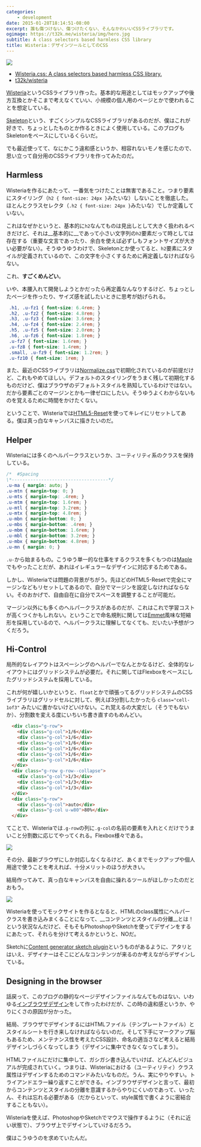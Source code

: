```yaml
---
categories: 
    - development
date: 2015-01-28T18:14:51-08:00
excerpt: 誰も傷つけない、傷つけたくない、そんなかわいいCSSライブラリです。
ogimage: https://t32k.me/wisteria/img/hero.jpg
subtitle: A class selectors based harmless CSS library
title: Wisteria：デザインツールとしてのCSS
---
```


![](https://t32k.me/wisteria/img/hero.jpg)

+ [Wisteria.css: A class selectors based harmless CSS library.](https://t32k.me/wisteria/)
+ [t32k/wisteria](https://github.com/t32k/wisteria)

[Wisteria](https://t32k.me/wisteria/)というCSSライブラリ作った。基本的な用途としてはモックアップや後方互換とかそこまで考えなくていい、小規模の個人用のページとかで使われることを想定している。

[Skeleton](http://getskeleton.com/)という、すごくシンプルなCSSライブラリがあるのだが、僕はこれが好きで、ちょっとしたものとか作るときによく使用している。このブログもSkeletonをベースにしているくらいだ。

でも最近使ってて、なにかこう違和感というか、相容れないモノを感じたので、思い立って自分用のCSSライブラリを作ってみたのだ。


## Harmless

Wisteriaを作るにあたって、一番気をつけたことは無害であること。つまり要素にスタイリング（`h2 { font-size: 24px }`みたいな）しないことを徹底した。ほとんとクラスセレクタ（`.h2 { font-size: 24px }`みたいな）でしか定義していない。

これはなぜかというと、基本的に`h2`なんてものは見出しとして大きく扱われるべきだけど、それは__基本的に__であって小さい文字列の`h2`要素だって時としては存在する（重要な文言であったり、余白を使えば必ずしもフォントサイズが大きい必要がない）。そうゆうゆうわけで、Skeletonとか使ってると、`h2`要素にスタイルが定義されているので、この文字を小さくするために再定義しなければならない。

これ、__すごくめんどい__。

いや、本腰入れて開発しようとかだったら再定義なんなりするけど、ちょっとしたページを作ったり、サイズ感を試したいときに思考が妨げられる。


```css
 .h1, .u-fz1 { font-size: 6.4rem; }
 .h2, .u-fz2 { font-size: 4.8rem; }
 .h3, .u-fz3 { font-size: 3.6rem; }
 .h4, .u-fz4 { font-size: 2.4rem; }
 .h5, .u-fz5 { font-size: 2.0rem; }
 .h6, .u-fz6 { font-size: 1.8rem; } 
 .u-fz7 { font-size: 1.6rem; } 
 .u-fz8 { font-size: 1.4rem; }
 .small, .u-fz9 { font-size: 1.2rem; }
 .u-fz10 { font-size: 1rem; }
```

また、最近のCSSライブラリは[Normalize.css](http://necolas.github.io/normalize.css/)で初期化されているのが前提だけど、これもやめてほしい。デフォルトのスタイリングをうまく残して初期化するものだけど、僕はブラウザのデフォルトスタイルを熟知しているわけではない。だから要素ごとのマージンとかも一律ゼロにしたい。そうゆうよくわからないものを覚えるために時間をかけたくない。

ということで、Wisteriaでは[HTML5-Reset](https://github.com/murtaugh/HTML5-Reset)を使ってキレイにリセットしてある。僕は真っ白なキャンバスに描きたいのだ。


## Helper

Wisteriaには多くのヘルパークラスというか、ユーティリティ系のクラスを保持している。

```css
/*	#Spacing
\*------------------------------------*/
.u-ma { margin: auto; }
.u-mtn { margin-top: 0; }
.u-mts { margin-top: .4rem; }
.u-mtm { margin-top: 1.6rem; }
.u-mtl { margin-top: 3.2rem; }
.u-mtx { margin-top: 4.8rem; }
.u-mbn { margin-bottom: 0; }
.u-mbs { margin-bottom: .4rem; }
.u-mbm { margin-bottom: 1.6rem; }
.u-mbl { margin-bottom: 3.2rem; }
.u-mbx { margin-bottom: 4.8rem; }
.u-mn { margin: 0; }
```

`.u-`から始まるもの。こうゆう単一的な仕事をするクラスを多くもつのは[Maple](https://github.com/t32k/maple)でもやったことだが、あれはイレギュラーなデザインに対応するためである。

しかし、Wisteriaでは問題の背景がちがう。先ほどのHTML5-Resetで完全にマージンなどもリセットしてあるので、自分でマージンを設定しなければならない。そのおかげで、自由自在に自分でスペースを調整することが可能だ。

マージン以外にも多くのヘルパークラスがあるのだが、これはこれで学習コストが高くつくかもしれない。ということで命名規則に関しては[Emmet](http://docs.emmet.io/cheat-sheet/)風味な短縮形を採用しているので、ヘルパークラスに理解してなくても、だいたい予想がつくだろう。

## Hi-Control

局所的なレイアウトはスペーシングのヘルパーでなんとかなるけど、全体的なレイアウトにはグリッドシステムが必要だ。それに関してはFlexboxをベースにしたグリッドシステムを採用している。

これが何が嬉しいかというと、`float`とかで頑張ってるグリッドシステムのCSSライブラリはグリッドセルに対して、例えば3分割したかったら `class="cell-1of3"` みたいに書かないけどいけない。これ覚えるの大変だし（そうでもないか）、分割数を変える度にいちいち書き直すのもめんどい。

```html
  <div class="g-row">
    <div class="g-col">1/6</div>
    <div class="g-col">1/6</div>
    <div class="g-col">1/6</div>
    <div class="g-col">1/6</div>
    <div class="g-col">1/6</div>
    <div class="g-col">1/6</div>
  </div>
  <div class="g-row g-row--collapse">
    <div class="g-col">1/3</div>
    <div class="g-col">1/3</div>
    <div class="g-col">1/3</div>
  </div>
  <div class="g-row">
    <div class="g-col">auto</div>
    <div class="g-col u-w80">80%</div>
  </div>
```
てことで、Wisteriaでは`.g-row`の列に`.g-col`の名前の要素を入れとくだけでうまいこと分割数に応じてやってくれる。Flexbox様々である。

[![](/mol/images/2015/0128-01.png)](http://caniuse.com/#search=flexbox)

その分、最新ブラウザにしか対応しなくなるけど、あくまでモックアップや個人用途で使うことを考えれば、十分メリットのほうが大きい。

結局作ってみて、真っ白なキャンバスを自由に操れるツールがほしかったのだとおもう。

[![](/mol/images/2015/0128-00.jpg)](http://alistapart.com/article/understandingprogressiveenhancement)

Wisteriaを使ってモックサイトを作るとなると、HTMLのclass属性にヘルパークラスを書き込みまくることになって、__コンテンツとスタイルの分離__とは！という状況なんだけど、そもそもPhotoshopやSketchを使ってデザインをするにあたって、それらを分けて考えるかというと、NOだ。

Sketchに[Content generator sketch plugin](https://github.com/timuric/Content-generator-sketch-plugin)というものがあるように、アタリとはいえ、デザイナーはそこにどんなコンテンツが来るのか考えながらデザインしている。

## Designing in the browser
 
話戻って、このブログの静的なページデザインファイルなんてものはない、いわゆる[インブラウザデザイン](http://css.studiomohawk.com/in-browser-design/2011/04/16/designing_in_browser/)をして作ったわけだが、この時の違和感というか、やりにくさの原因が分かった。

結局、ブラウザでデザインするにはHTMLファイル（テンプレートファイル）とスタイルシートを行き来しなければならないのだ。そして下手にマークアップ脳もあるため、メンテナンス性を考えたCSS設計、命名の適当さなど考えると結局デザインしづらくなってしまう（デザインに集中できなくなってしまう）。

HTMLファイルにだけに集中して、ガシガシ書き込んでいけば、どんどんビジュアルが完成されていく。つまりは、Wisteriaにおける（ユーティリティ）クラス属性はデザインするためのコマンドみたいなものだ。うん、実にやりやすい。トライアンドエラー繰り返すことができる。インブラウザデザインと言って、最初からコンテンツとスタイルの分離を意識するからやりにくいのであって、いったん、それは忘れる必要がある（だからといって、style属性で書くように密結合することもない）。

Wisteriaを使えば、PhotoshopやSketchでマウスで操作するように（それに近い状態で）、ブラウザ上でデザインしていけるだろう。

僕はこうゆうのを求めていたんだ。